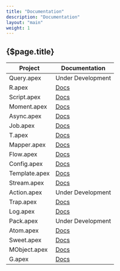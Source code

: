 ```yaml
---
title: "Documentation"
description: "Documentation"
layout: "main"
weight: 1
---
```


## {$page.title}

| Project | Documentation |
| ------- | ------------- |
| Query.apex | Under Development |
| R.apex | <a href="/" onclick="location.assign('/r-apex')">Docs</a> |
| Script.apex | <a href="/" onclick="location.assign('/script-apex')">Docs</a> |
| Moment.apex | <a href="/" onclick="location.assign('/moment-apex')">Docs</a> |
| Async.apex | <a href="/" onclick="location.assign('/async-apex')">Docs</a> |
| Job.apex | <a href="/" onclick="location.assign('/job-apex')">Docs</a> |
| T.apex | <a href="/" onclick="location.assign('/t-apex')">Docs</a> |
| Mapper.apex | <a href="/" onclick="location.assign('/mapper-apex')">Docs</a> |
| Flow.apex | <a href="/" onclick="location.assign('/flow-apex')">Docs</a> |
| Config.apex | <a href="/" onclick="location.assign('/config-apex')">Docs</a> |
| Template.apex | <a href="/" onclick="location.assign('/template-apex')">Docs</a> |
| Stream.apex | <a href="/" onclick="location.assign('/stream-apex')">Docs</a> |
| Action.apex | Under Development |
| Trap.apex | <a href="/" onclick="location.assign('/trap-apex')">Docs</a> |
| Log.apex | <a href="/" onclick="location.assign('/log-apex')">Docs</a> |
| Pack.apex | Under Development |
| Atom.apex | <a href="/" onclick="location.assign('/atom-apex')">Docs</a> |
| Sweet.apex | <a href="/" onclick="location.assign('/sweet-apex')">Docs</a> |
| MObject.apex | <a href="/" onclick="location.assign('/mobject-apex')">Docs</a> |
| G.apex | <a href="/" onclick="location.assign('/g-apex')">Docs</a> |
